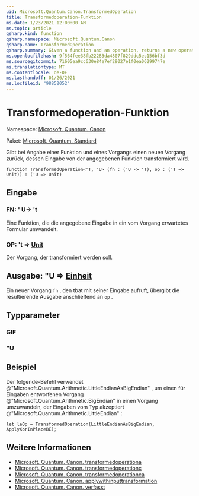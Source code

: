 ```yaml
---
uid: Microsoft.Quantum.Canon.TransformedOperation
title: Transformedoperation-Funktion
ms.date: 1/23/2021 12:00:00 AM
ms.topic: article
qsharp.kind: function
qsharp.namespace: Microsoft.Quantum.Canon
qsharp.name: TransformedOperation
qsharp.summary: Given a function and an operation, returns a new operation whose input is transformed by the given function.
ms.openlocfilehash: 9f564fee38fb22283da4807f829ddc5ec156bf3d
ms.sourcegitcommit: 71605ea9cc630e84e7ef29027e1f0ea06299747e
ms.translationtype: MT
ms.contentlocale: de-DE
ms.lasthandoff: 01/26/2021
ms.locfileid: "98852052"
---
```

# <a name="transformedoperation-function"></a>Transformedoperation-Funktion

Namespace: [Microsoft. Quantum. Canon](xref:Microsoft.Quantum.Canon)

Paket: [Microsoft. Quantum. Standard](https://nuget.org/packages/Microsoft.Quantum.Standard)


Gibt bei Angabe einer Funktion und eines Vorgangs einen neuen Vorgang zurück, dessen Eingabe von der angegebenen Funktion transformiert wird.

```qsharp
function TransformedOperation<'T, 'U> (fn : ('U -> 'T), op : ('T => Unit)) : ('U => Unit)
```


## <a name="input"></a>Eingabe

### <a name="fn--u---t"></a>FN: ' U-> 't

Eine Funktion, die die angegebene Eingabe in ein vom Vorgang erwartetes Formular umwandelt.


### <a name="op--t--unit"></a>OP: 't => [Unit](xref:microsoft.quantum.lang-ref.unit) 

Der Vorgang, der transformiert werden soll.



## <a name="output--u--unit"></a>Ausgabe: "U => [Einheit](xref:microsoft.quantum.lang-ref.unit) 

Ein neuer Vorgang `fn` , den tbat mit seiner Eingabe aufruft, übergibt die resultierende Ausgabe anschließend an `op` .

## <a name="type-parameters"></a>Typparameter

### <a name="t"></a>GIF


### <a name="u"></a>"U



## <a name="example"></a>Beispiel

Der folgende-Befehl verwendet @"Microsoft.Quantum.Arithmetic.LittleEndianAsBigEndian" , um einen für Eingaben entworfenen Vorgang @"Microsoft.Quantum.Arithmetic.BigEndian" in einen Vorgang umzuwandeln, der Eingaben vom Typ akzeptiert @"Microsoft.Quantum.Arithmetic.LittleEndian" :

```qsharp
let leOp = TransformedOperation(LittleEndianAsBigEndian, ApplyXorInPlaceBE);
```

## <a name="see-also"></a>Weitere Informationen

- [Microsoft. Quantum. Canon. transformedoperationa](xref:Microsoft.Quantum.Canon.TransformedOperationA)
- [Microsoft. Quantum. Canon. transformedoperationc](xref:Microsoft.Quantum.Canon.TransformedOperationC)
- [Microsoft. Quantum. Canon. transformedoperationca](xref:Microsoft.Quantum.Canon.TransformedOperationCA)
- [Microsoft. Quantum. Canon. applywithinputtransformation](xref:Microsoft.Quantum.Canon.ApplyWithInputTransformation)
- [Microsoft. Quantum. Canon. verfasst](xref:Microsoft.Quantum.Canon.Composed)